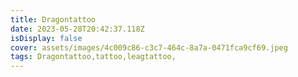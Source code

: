 ```yaml
---
title: Dragontattoo
date: 2023-05-28T20:42:37.118Z
isDisplay: false
cover: assets/images/4c009c86-c3c7-464c-8a7a-0471fca9cf69.jpeg
tags: Dragontattoo,tattoo,leagtattoo,
---
```

